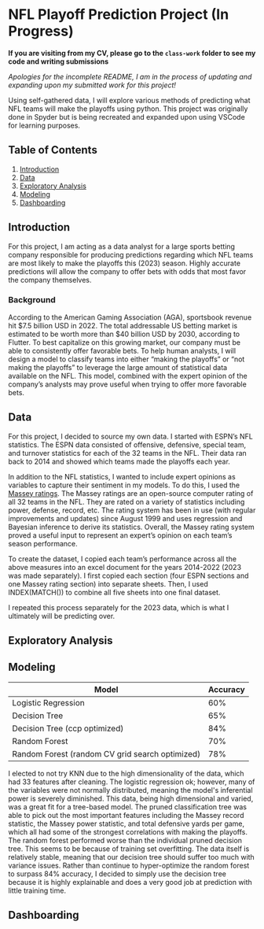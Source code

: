 # NFL Playoff Prediction Project (In Progress)
**If you are visiting from my CV, please go to the `class-work` folder to see my code and writing submissions**

*Apologies for the incomplete README, I am in the process of updating and expanding upon my submitted work for this project!*

Using self-gathered data, I will explore various methods of predicting what NFL teams will make the playoffs using python. This project was originally done in Spyder but is being recreated and expanded upon using VSCode for learning purposes.

## Table of Contents
1. [Introduction](#Introduction)
2. [Data](#Data)
3. [Exploratory Analysis](#Exploratory-Analysis)
4. [Modeling](#Modeling)
5. [Dashboarding](#Dashboarding)

## Introduction
For this project, I am acting as a data analyst for a large sports betting company responsible for producing predictions regarding which NFL teams are most likely to make the playoffs this (2023) season. Highly accurate predictions will allow the company to offer bets with odds that most favor the company themselves. 

### Background
According to the American Gaming Association (AGA), sportsbook revenue hit $7.5 billion USD in 2022. The total addressable US betting market is estimated to be worth more than $40 billion USD by 2030, according to Flutter. To best capitalize on this growing market, our company must be able to consistently offer favorable bets. To help human analysts, I will design a model to classify teams into either “making the playoffs” or “not making the playoffs” to leverage the large amount of statistical data available on the NFL. This model, combined with the expert opinion of the company’s analysts may prove useful when trying to offer more favorable bets. 

## Data
For this project, I decided to source my own data. I started with ESPN’s NFL statistics. The ESPN data consisted of offensive, defensive, special team, and turnover statistics for each of the 32 teams in the NFL. Their data ran back to 2014 and showed which teams made the playoffs each year. 

In addition to the NFL statistics, I wanted to include expert opinions as variables to capture their sentiment in my models. To do this, I used the [Massey ratings](https://masseyratings.com/). The Massey ratings are an open-source computer rating of all 32 teams in the NFL. They are rated on a variety of statistics including power, defense, record, etc. The rating system has been in use (with regular improvements and updates) since August 1999 and uses regression and Bayesian inference to derive its statistics. Overall, the Massey rating system proved a useful input to represent an expert’s opinion on each team’s season performance. 

To create the dataset, I copied each team’s performance across all the above measures into an excel document for the years 2014-2022 (2023 was made separately). I first copied each section (four ESPN sections and one Massey rating section) into separate sheets. Then, I used INDEX(MATCH()) to combine all five sheets into one final dataset. 

I repeated this process separately for the 2023 data, which is what I ultimately will be predicting over. 
 
## Exploratory Analysis

## Modeling
|Model|Accuracy|
|-----|--------|
|Logistic Regression|60%|
|Decision Tree|65%|
|Decision Tree (ccp optimized)|84%|
|Random Forest|70%|
|Random Forest (random CV grid search optimized)|78%|

I elected to not try KNN due to the high dimensionality of the data, which had 33 features after cleaning. The logistic regression ok; however, many of the variables were not normally distributed, meaning the model's inferential power is severely diminished. This data, being high dimensional and varied, was a great fit for a tree-based model. The pruned classification tree was able to pick out the most important features including the Massey record statistic, the Massey power statistic, and total defensive yards per game, which all had some of the strongest correlations with making the playoffs. The random forest performed worse than the individual pruned decision tree. This seems to be because of training set overfitting. The data itself is relatively stable, meaning that our decision tree should suffer too much with variance issues. Rather than continue to hyper-optimize the random forest to surpass 84% accuracy, I decided to simply use the decision tree because it is highly explainable and does a very good job at prediction with little training time. 

## Dashboarding


